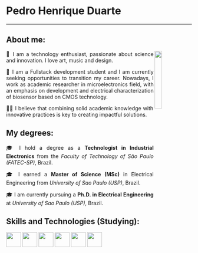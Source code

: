 # Pedro Henrique Duarte
---
## About me:

<img src="https://github.com/user-attachments/assets/2ba55d86-7821-4552-af58-e46666bbecca" width="20%" align="right" />

<div align="justify">

 🤖 I am a technology enthusiast, passionate about science and innovation. I love art, music and design.

🔬 I am a Fullstack development student and I am currently seeking opportunities to transition my career. Nowadays, I work as academic researcher in microelectronics field, with an emphasis on development and electrical characterization of biosensor based on CMOS technology. 

🕵🏻 I believe that combining solid academic knowledge with innovative practices is key to creating impactful solutions.
 
## My degrees:

🎓 I hold a degree as a **Technologist in Industrial Electronics** from the *Faculty of Technology of São Paulo (FATEC-SP)*, Brazil.

🎓 I earned a **Master of Science (MSc)** in Electrical Engineering from *University of Sao Paulo (USP)*, Brazil.

🎓 I am currently pursuing a **Ph.D. in Electrical Engineering** at *University of Sao Paulo (USP)*, Brazil.

## Skills and Technologies (Studying):

<img loading="lazy" src="https://cdn.jsdelivr.net/gh/devicons/devicon/icons/git/git-original.svg" width="40" height="40"/> <img src="https://cdn.jsdelivr.net/gh/devicons/devicon@latest/icons/github/github-original.svg" width="40" height="40"/> <img src="https://cdn.jsdelivr.net/gh/devicons/devicon@latest/icons/html5/html5-original.svg" width="40" height="40"/> <img src="https://cdn.jsdelivr.net/gh/devicons/devicon@latest/icons/css3/css3-original.svg" width="40" height="40"/> <img src="https://cdn.jsdelivr.net/gh/devicons/devicon@latest/icons/python/python-original.svg" width="40" height="40"/> <img src="https://cdn.jsdelivr.net/gh/devicons/devicon@latest/icons/javascript/javascript-original.svg" width="40" height="40" />
</div>

          

